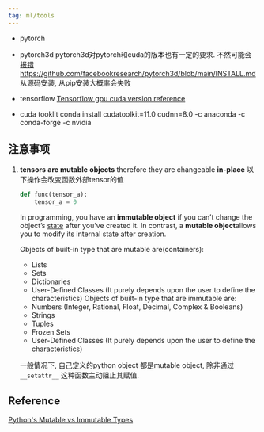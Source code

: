 ```yaml
---
tag: ml/tools
---
```


* pytorch
	
* pytorch3d
	pytorch3d对pytorch和cuda的版本也有一定的要求. 不然可能会[报错](https://blog.csdn.net/qq_34769162/article/details/117772809)
	https://github.com/facebookresearch/pytorch3d/blob/main/INSTALL.md
	从源码安装, 从pip安装大概率会失败
	
* tensorflow
	[Tensorflow gpu cuda version reference](https://tensorflow.google.cn/install/source?hl=en)

* cuda tooklit
	conda install cudatoolkit=11.0 cudnn=8.0 -c anaconda -c conda-forge -c nvidia


## 注意事项

1. **tensors** **are mutable** **objects** therefore they are changeable **in-place**
	以下操作会改变函数外部tensor的值
	```python
	def func(tensor_a):
		tensor_a = 0
	```
	In programming, you have an **immutable object** if you can’t change the object’s [state](https://en.wikipedia.org/wiki/State_(computer_science)) after you’ve created it. In contrast, a **mutable object**allows you to modify its internal state after creation.
	
	 Objects of built-in type that are mutable are(containers):
	- Lists
	- Sets
	- Dictionaries
	- User-Defined Classes (It purely depends upon the user to define the characteristics)
	Objects of built-in type that are immutable are:
	- Numbers (Integer, Rational, Float, Decimal, Complex & Booleans)
	- Strings
	- Tuples
	- Frozen Sets
	- User-Defined Classes (It purely depends upon the user to define the characteristics)
	
	一般情况下, 自己定义的python object 都是mutable object, 除非通过`__setattr__`
	这种函数主动阻止其赋值.

## Reference

[Python's Mutable vs Immutable Types](https://realpython.com/python-mutable-vs-immutable-types/)